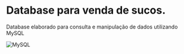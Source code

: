 # Database para venda de sucos.
Database elaborado para consulta e manipulação de dados utilizando MySQL <br>

![MySQL](https://img.shields.io/badge/mysql-%2300f.svg?style=for-the-badge&logo=mysql&logoColor=white)
